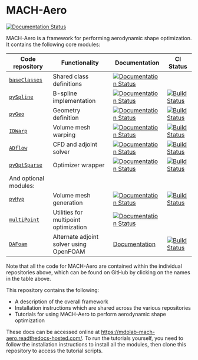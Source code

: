 # MACH-Aero
[![Documentation Status](https://readthedocs.com/projects/mdolab-mach-aero/badge/?version=latest)](https://mdolab-mach-aero.readthedocs-hosted.com/en/latest/?badge=latest)

MACH-Aero is a framework for performing aerodynamic shape optimization.
It contains the following core modules:

| Code repository | Functionality | Documentation | CI Status |
| --------------- | ------------- | ------------- | --------- |
| [`baseClasses`](github.com/mdolab/baseclasses) | Shared class definitions | [![Documentation Status](https://readthedocs.com/projects/mdolab-baseclasses/badge/?version=latest)](https://mdolab-baseclasses.readthedocs-hosted.com/?badge=latest) |  |
| [`pySpline`](github.com/mdolab/pyspline) | B-spline implementation | [![Documentation Status](https://readthedocs.com/projects/mdolab-pyspline/badge/?version=latest)](https://mdolab-pyspline.readthedocs-hosted.com/en/latest/?badge=latest) | [![Build Status](https://travis-ci.com/mdolab/pyspline.svg?token=Kdy3JowvEtkKSPpqvdLj&branch=pySpline)](https://travis-ci.com/mdolab/pyspline) |
| [`pyGeo`](github.com/mdolab/pygeo) | Geometry definition | [![Documentation Status](https://readthedocs.com/projects/mdolab-pygeo/badge/?version=latest)](https://mdolab-pygeo.readthedocs-hosted.com/en/latest/?badge=latest) | [![Build Status](https://travis-ci.com/mdolab/pygeo.svg?branch=pyGeo)](https://travis-ci.com/mdolab/pygeo) |
| [`IDWarp`](github.com/mdolab/idwarp) | Volume mesh warping | [![Documentation Status](https://readthedocs.com/projects/mdolab-idwarp/badge/?version=latest)](https://mdolab-idwarp.readthedocs-hosted.com/en/latest/?badge=latest) | [![Build Status](https://travis-ci.com/mdolab/idwarp.svg?branch=master)](https://travis-ci.com/mdolab/idwarp) |
| [`ADflow`](github.com/mdolab/adflow) | CFD and adjoint solver | [![Documentation Status](https://readthedocs.com/projects/mdolab-adflow/badge/?version=latest)](https://mdolab-adflow.readthedocs-hosted.com/?badge=latest) | [![Build Status](https://travis-ci.com/mdolab/adflow.svg?branch=master)](https://travis-ci.com/mdolab/adflow)  |
| [`pyOptSparse`](github.com/mdolab/pyoptsparse) | Optimizer wrapper | [![Documentation Status](https://readthedocs.com/projects/mdolab-pyoptsparse/badge/?version=latest)](https://mdolab-pyoptsparse.readthedocs-hosted.com/en/latest/?badge=latest) | [![Build Status](https://travis-ci.com/mdolab/pyoptsparse.svg?branch=master)](https://travis-ci.com/mdolab/pyoptsparse) |
| And optional modules: |  |  |  |
| [`pyHyp`](github.com/mdolab/pyhyp) | Volume mesh generation | [![Documentation Status](https://readthedocs.com/projects/mdolab-pyhyp/badge/?version=latest)](https://mdolab-pyhyp.readthedocs-hosted.com/en/latest) | [![Build Status](https://travis-ci.com/mdolab/pyhyp.svg?branch=master)](https://travis-ci.com/mdolab/pyhyp) |
| [`multiPoint`](github.com/mdolab/multipoint) | Utilities for multipoint optimization | [![Documentation Status](https://readthedocs.com/projects/mdolab-multipoint/badge/?version=latest)](https://mdolab-multipoint.readthedocs-hosted.com/en/latest/?badge=latest) |  |
| [`DAFoam`](github.com/mdolab/pygeo) | Alternate adjoint solver using OpenFOAM | [Documentation](https://dafoam.github.io/) | [![Build Status](https://travis-ci.com/mdolab/dafoam.svg?branch=master)](https://travis-ci.com/mdolab/dafoam.svg?branch=master) |

Note that all the code for MACH-Aero are contained within the individual repositories above, which can be found on GitHub by clicking on the names in the table above.

This repository contains the following:
- A description of the overall framework
- Installation instructions which are shared across the various repositories
- Tutorials for using MACH-Aero to perform aerodynamic shape optimization

These docs can be accessed online at https://mdolab-mach-aero.readthedocs-hosted.com/.
To run the tutorials yourself, you need to follow the installation instructions to install all the modules, then clone this repository to access the tutorial scripts.
